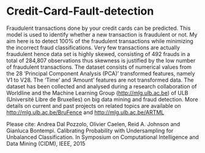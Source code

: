 # Credit-Card-Fault-detection
Fraudulent transactions done by your credit cards can be predicted. This model is used to identify whether a new transaction is fraudulent or not. My aim here is to detect 100% of the fraudulent transactions while minimizing the incorrect fraud classifications.
Very few transactions are actually fraudulent hence data set is highly skewed, consisting of 492 frauds in a total of 284,807 observations thus skewness is justified by the low number of fraudulent transactions.
The dataset consists of numerical values from the 28 ‘Principal Component Analysis (PCA)’ transformed features, namely V1 to V28.
The ‘Time’ and ‘Amount’ features are not transformed data.
The dataset has been collected and analysed during a research collaboration of Worldline and the Machine Learning Group (http://mlg.ulb.ac.be) of ULB (Université Libre de Bruxelles) on big data mining and fraud detection. More details on current and past projects on related topics are available on http://mlg.ulb.ac.be/BruFence and http://mlg.ulb.ac.be/ARTML

Please cite: Andrea Dal Pozzolo, Olivier Caelen, Reid A. Johnson and Gianluca Bontempi. Calibrating Probability with Undersampling for Unbalanced Classification. In Symposium on Computational Intelligence and Data Mining (CIDM), IEEE, 2015
